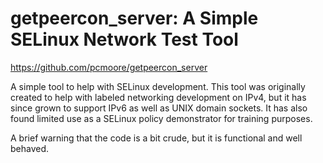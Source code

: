 getpeercon_server: A Simple SELinux Network Test Tool
===============================================================================
https://github.com/pcmoore/getpeercon_server

A simple tool to help with SELinux development.  This tool was originally
created to help with labeled networking development on IPv4, but it has since
grown to support IPv6 as well as UNIX domain sockets.  It has also found
limited use as a SELinux policy demonstrator for training purposes.

A brief warning that the code is a bit crude, but it is functional and well
behaved.
